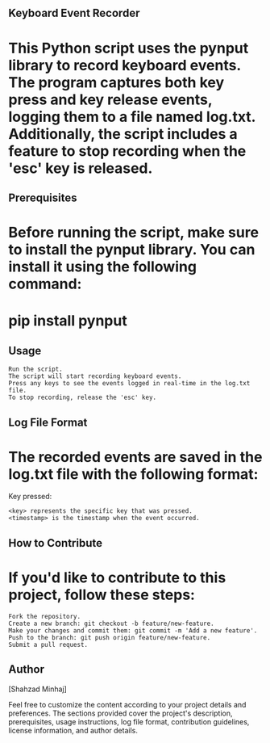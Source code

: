 ## Keyboard Event Recorder

# This Python script uses the pynput library to record keyboard events. The program captures both key press and key release events, logging them to a file named log.txt. Additionally, the script includes a feature to stop recording when the 'esc' key is released.
## Prerequisites

# Before running the script, make sure to install the pynput library. You can install it using the following command:

# pip install pynput

## Usage

    Run the script.
    The script will start recording keyboard events.
    Press any keys to see the events logged in real-time in the log.txt file.
    To stop recording, release the 'esc' key.

## Log File Format

# The recorded events are saved in the log.txt file with the following format:

Key <key> pressed:<timestamp>

    <key> represents the specific key that was pressed.
    <timestamp> is the timestamp when the event occurred.

## How to Contribute

# If you'd like to contribute to this project, follow these steps:

    Fork the repository.
    Create a new branch: git checkout -b feature/new-feature.
    Make your changes and commit them: git commit -m 'Add a new feature'.
    Push to the branch: git push origin feature/new-feature.
    Submit a pull request.

## Author

[Shahzad Minhaj]

Feel free to customize the content according to your project details and preferences. The sections provided cover the project's description, prerequisites, usage instructions, log file format, contribution guidelines, license information, and author details.
